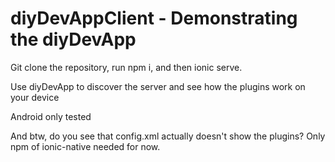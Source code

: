# diyDevAppClient - Demonstrating the diyDevApp

Git clone the repository, run npm i, and then ionic serve.

Use diyDevApp to discover the server and see how the plugins work on your device 

Android only tested

And btw, do you see that config.xml actually doesn't show the plugins?  Only npm of ionic-native needed for now.
